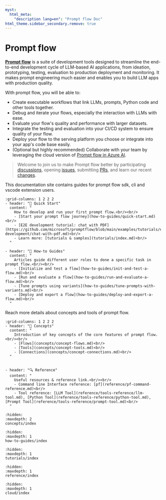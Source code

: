 ```yaml
---
myst:
  html_meta:
    "description lang=en": "Prompt flow Doc"
html_theme.sidebar_secondary.remove: true
---
```


# Prompt flow

[**Prompt flow**](https://github.com/microsoft/promptflow) is a suite of development tools designed to streamline the end-to-end development cycle of LLM-based AI applications, from ideation, prototyping, testing, evaluation to production deployment and monitoring. It makes prompt engineering much easier and enables you to build LLM apps with production quality. 

With prompt flow, you will be able to: 

- Create executable workflows that link LLMs, prompts, Python code and other tools together. 
- Debug and iterate your flows, especially the interaction with LLMs with ease.
- Evaluate your flow's quality and performance with larger datasets.
- Integrate the testing and evaluation into your CI/CD system to ensure quality of your flow.
- Deploy your flow to the serving platform you choose or integrate into your app's code base easily.
- (Optional but highly recommended) Collaborate with your team by leveraging the cloud version of [Prompt flow in Azure AI](https://learn.microsoft.com/en-us/azure/machine-learning/prompt-flow/overview-what-is-prompt-flow?view=azureml-api-2).

> Welcome to join us to make Prompt flow better by
> participating [discussions](https://github.com/microsoft/promptflow/discussions),
> opening [issues](https://github.com/microsoft/promptflow/issues/new/choose),
> submitting [PRs](https://github.com/microsoft/promptflow/pulls),
> and learn our recent [changes](./changelog/sdk-change-log.md).

This documentation site contains guides for prompt flow sdk, cli and vscode extension users.

```{gallery-grid}
:grid-columns: 1 2 2 2
- header: "🚀 Quick Start"
  content: "
    How to develop and run your first prompt flow.<br/><br/>
    - [Start your prompt flow journey](how-to-guides/quick-start.md)<br/>
    - [E2E development tutorial: chat with PDF](https://github.com/microsoft/promptflow/blob/main/examples/tutorials/e2e-development/chat-with-pdf.md)<br/>
    - Learn more: [tutorials & samples](tutorials/index.md)<br/>
  "

- header: "📒 How-to Guides"
  content: "
    Articles guide different user roles to done a specific task in prompt flow.<br/><br/>
    - [Initialize and test a flow](how-to-guides/init-and-test-a-flow.md)<br/>
    - [Run and evaluate a flow](how-to-guides/run-and-evaluate-a-flow.md)<br/>
    - [Tune prompts using variants](how-to-guides/tune-prompts-with-variants.md)<br/>
    - [Deploy and export a flow](how-to-guides/deploy-and-export-a-flow.md)<br/>
  "
```

Reach more details about concepts and tools of prompt flow.
```{gallery-grid}
:grid-columns: 1 2 2 2
- header: "📑 Concepts"
  content: "
    Introduction of key concepts of the core features of prompt flow.<br/><br/>
    - [Flows](concepts/concept-flows.md)<br/>
    - [Tools](concepts/concept-tools.md)<br/>
    - [Connections](concepts/concept-connections.md)<br/>
  "


- header: "🔍 Reference"
  content: "
    Useful resources & reference link.<br/><br/>
    - Command line Interface reference: [pf](reference/pf-command-reference.md)<br/>
    - Tool reference: [LLM Tool](reference/tools-reference/llm-tool.md), [Python Tool](reference/tools-reference/python-tool.md), [Prompt Tool](reference/tools-reference/prompt-tool.md)<br/>
  "
```

```{toctree}
:hidden:
:maxdepth: 2
concepts/index
```

```{toctree}
:hidden:
:maxdepth: 1
how-to-guides/index
```

```{toctree}
:hidden:
:maxdepth: 1
tutorials/index
```

```{toctree}
:hidden:
:maxdepth: 1
reference/index
```

```{toctree}
:hidden:
:maxdepth: 1
cloud/index
```
